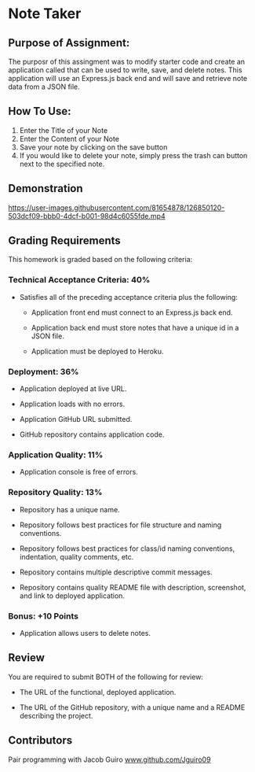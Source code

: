 # Note Taker

## Purpose of Assignment:
The purposr of this assingment was to modify starter code and create an application called that can be used to write, save, and delete notes. This application will use an Express.js back end and will save and retrieve note data from a JSON file.


## How To Use:
1. Enter the Title of your Note <br>
2. Enter the Content of your Note <br>
3. Save your note by clicking on the save button <br>
4. If you would like to delete your note, simply press the trash can button next to the specified note.<br>


## Demonstration

https://user-images.githubusercontent.com/81654878/126850120-503dcf09-bbb0-4dcf-b001-98d4c6055fde.mp4


## Grading Requirements

This homework is graded based on the following criteria: 


### Technical Acceptance Criteria: 40%

* Satisfies all of the preceding acceptance criteria plus the following:

  * Application front end must connect to an Express.js back end.

  * Application back end must store notes that have a unique id in a JSON file.

  * Application must be deployed to Heroku.


### Deployment: 36%

* Application deployed at live URL.

* Application loads with no errors.

* Application GitHub URL submitted.

* GitHub repository contains application code.


### Application Quality: 11%

* Application console is free of errors.


### Repository Quality: 13%

* Repository has a unique name.

* Repository follows best practices for file structure and naming conventions.

* Repository follows best practices for class/id naming conventions, indentation, quality comments, etc.

* Repository contains multiple descriptive commit messages.

* Repository contains quality README file with description, screenshot, and link to deployed application.


### Bonus: +10 Points

* Application allows users to delete notes.


## Review

You are required to submit BOTH of the following for review:

* The URL of the functional, deployed application.

* The URL of the GitHub repository, with a unique name and a README describing the project.

## Contributors
Pair programming with Jacob Guiro
www.github.com/Jguiro09

